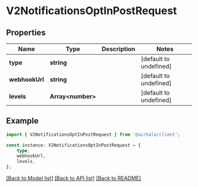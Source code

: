 # V2NotificationsOptInPostRequest


## Properties

Name | Type | Description | Notes
------------ | ------------- | ------------- | -------------
**type** | **string** |  | [default to undefined]
**webhookUrl** | **string** |  | [default to undefined]
**levels** | **Array&lt;number&gt;** |  | [default to undefined]

## Example

```typescript
import { V2NotificationsOptInPostRequest } from '@airhalo/client';

const instance: V2NotificationsOptInPostRequest = {
    type,
    webhookUrl,
    levels,
};
```

[[Back to Model list]](../README.md#documentation-for-models) [[Back to API list]](../README.md#documentation-for-api-endpoints) [[Back to README]](../README.md)

